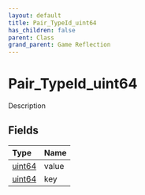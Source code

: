 ```yaml
---
layout: default
title: Pair_TypeId_uint64
has_children: false
parent: Class
grand_parent: Game Reflection
---
```

# Pair_TypeId_uint64
Description 

## Fields
| Type | Name |
|:-------------|:--------------|
| [uint64](/game-reflection/components/uint64.md) | value |
| [uint64](/game-reflection/components/uint64.md) | key |

